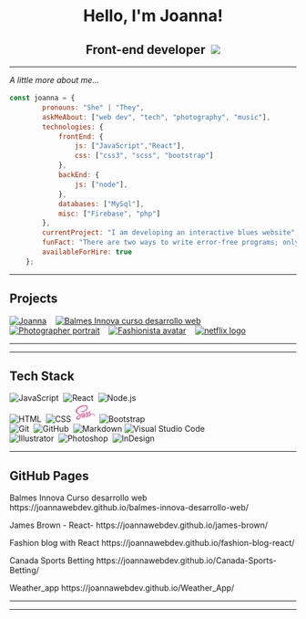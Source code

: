 <h1 align='center'>Hello, I'm Joanna!</h1>
<h2 align='center' style='text-transform:italic;'>Front-end developer &nbsp;<img src="https://media.giphy.com/media/WUlplcMpOCEmTGBtBW/giphy.gif" width="30"></h2>

---
*A little more about me…*

```js
const joanna = {   
        pronouns: "She" | "They",
        askMeAbout: ["web dev", "tech", "photography", "music"],
        technologies: {
            frontEnd: {
                js: ["JavaScript","React"],
                css: ["css3", "scss", "bootstrap"]
            },
            backEnd: {
                js: ["node"],
            },
            databases: ["MySql"],
            misc: ["Firebase", "php"]
        },
        currentProject: "I am developing an interactive blues website",
        funFact: "There are two ways to write error-free programs; only the third one works",
        availableForHire: true
    };
```
______

## Projects
<a href="https://joannasmerea.com" title="Professional project" target="_blank"><img src="https://joannasmerea.com/img/logo-min.png"  alt="Joanna"></a>&nbsp;&nbsp;&nbsp;
<a href="https://joannawebdev.github.io/balmes-innova-desarrollo-web/" title="Balmes Innova Curso desarrollo web" target="_blank"><img src="https://joannawebdev.github.io/balmes-innova-desarrollo-web/img/joanna.png" width="50" height="50" alt="Balmes Innova curso desarrollo web"></a>&nbsp;&nbsp;&nbsp;
<a href="https://joannawebdev.github.io/james-brown/" title="Freelance photographer portfolio with React" target="_blank"><img src="https://joannawebdev.github.io/james-brown/logo.png"  alt="Photographer portrait" width="100" height="60"></a>&nbsp;&nbsp;&nbsp;
<a href="https://joannawebdev.github.io/fashion-blog-react/" title="Fashion Blog with React" target="_blank"><img src="https://joannawebdev.github.io/fashion-blog-react/about-me.jpg"  alt="Fashionista avatar" width="100" height="60"></a>&nbsp;&nbsp;&nbsp;
 <a href="https://joannawebdev.github.io/Netflix-with-Bootstrap/" title="Netflix landpage with Bootstrap" target="_blank">
<img src="https://i.ibb.co/r5krrdz/logo.png" alt="netflix logo"  width="50" height="30"/></a>&nbsp;&nbsp;&nbsp;


***
---
## Tech Stack


<img src="https://img.shields.io/badge/-JavaScript-333333?style=flat&amp;logo=javascript" alt="JavaScript">&nbsp;
<img src="https://img.shields.io/badge/-React-333333?style=flat&amp;logo=react" alt="React">&nbsp;
<img src="https://img.shields.io/badge/-Node.js-333333?style=flat&amp;logo=node.js" alt="Node.js">&nbsp;<br>
<img src="https://img.shields.io/badge/-HTML-333333?style=flat&amp;logo=HTML5" alt="HTML">&nbsp;
<img src="https://img.shields.io/badge/-CSS-333333?style=flat&amp;logo=CSS3&amp;logoColor=1572B6" alt="CSS">&nbsp;
<img src="https://raw.githubusercontent.com/github/explore/80688e429a7d4ef2fca1e82350fe8e3517d3494d/topics/sass/sass.png" width="34" height="34" class="d-block rounded-1 mr-3 flex-shrink-0" alt="SASS logo">&nbsp;
<img src="https://img.shields.io/badge/-Bootstrap-333333?style=flat&amp;logo=bootstrap&amp;logoColor=563D7C" alt="Bootstrap"><br>
<img src="https://img.shields.io/badge/-Git-333333?style=flat&amp;logo=git" alt="Git">&nbsp;
<img src="https://img.shields.io/badge/-GitHub-333333?style=flat&amp;logo=github" alt="GitHub">&nbsp;
<img src="https://img.shields.io/badge/-Markdown-333333?style=flat&amp;logo=markdown" alt="Markdown">
<img src="https://img.shields.io/badge/-Visual%20Studio%20Code-333333?style=flat&amp;logo=visual-studio-code&amp;logoColor=007ACC" alt="Visual Studio Code"><br>
<img src="https://img.shields.io/badge/-Illustrator-333333?style=flat&amp;logo=adobe-illustrator" alt="Illustrator">&nbsp;
<img src="https://img.shields.io/badge/-Photoshop-333333?style=flat&amp;logo=adobe-photoshop" alt="Photoshop">&nbsp;
<img src="https://img.shields.io/badge/-InDesign-333333?style=flat&amp;logo=adobe-indesign" alt="InDesign">


______
## GitHub Pages
<p>Balmes Innova Curso desarrollo web https://joannawebdev.github.io/balmes-innova-desarrollo-web/ </p>
<p>James Brown - React- https://joannawebdev.github.io/james-brown/ </p> 
<p>Fashion blog with React https://joannawebdev.github.io/fashion-blog-react/ </p>
<p>Canada Sports Betting https://joannawebdev.github.io/Canada-Sports-Betting/</p>
<p>Weather_app https://joannawebdev.github.io/Weather_App/</p>



***
___
<!--## I love connecting with different people so feel free to reach out! 

<p style=display:inline;">
<a href="https://www.linkedin.com/in/joannasmerea/" title="Follow me on LinkedIn" rel="nofollow" target="_blank> <i class="fa fa-linkedin" aria-hidden="true"></i></a>&nbsp;&nbsp;&nbsp;&nbsp;
<a href="https://twitter.com/joannasmerea" title="Follow me on Twitter" rel="nofollow" target="_blank><i class="fa fa-twitter" aria-hidden="true"></i></a>&nbsp;&nbsp;&nbsp;&nbsp;
<a href="mailto:joannasmerea@gmail.com"><i class="fa fa-google" aria-hidden="true"></i></a></p>-->
